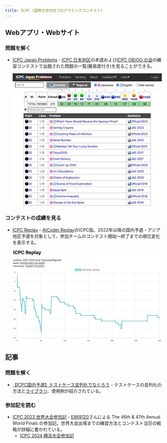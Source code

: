 ```yaml
---
title: ICPC (国際大学対抗プログラミングコンテスト)
---
```


## Webアプリ・Webサイト

### 問題を解く

- [ICPC Japan Problems](https://icpc-japan-problems.irrrrr.cc/) - [ICPC 日本地区](https://icpc.iisf.or.jp/)の本選および[ICPC OB/OG の会](https://jag-icpc.org/)の練習コンテストで出題された問題の一覧(難易度付き)を見ることができる。

    <div align="center">
      <img loading = "lazy" src="../../images/related_contest_sites/icpc/icpc_japan_problems.png" alt="icpc japan problems">
    </div>

### コンテストの成績を見る

- [ICPC Replay](https://icpc-replay.vercel.app/) - [AtCoder Replay](https://atcoder-replay.kakira.dev/)のICPC版。2022年以降の国内予選・アジア地区予選を対象として、参加チームのコンテスト開始〜終了までの順位変化を表示する。

    <div align="center">
      <img loading = "lazy" src="../../images/related_contest_sites/icpc/icpc_replay.png" alt="icpc replay">
    </div>

## 記事

### 問題を解く

- [【ICPC国内予選】テストケース並列化でなぐろう](https://hackmd.io/@tatyam-prime/SyfzRuBwR) - テストケースの並列化の方法と[ライブラリ](https://gist.github.com/tatyam-prime/1161da013a31632690d616016d51d743)、使用例が紹介されている。

### 参加記を読む

- [ICPC 2023 世界大会参加記](https://e869120.hatenablog.com/entry/2024/05/01/165143) - [E869120](https://atcoder.jp/users/E869120)さんによる The 46th & 47th Annual World Finals の参加記。世界大会出場までの練習方法とコンテスト当日の戦略が詳細に書かれている。
    - [ICPC 2024 横浜大会参加記](https://e869120.hatenablog.com/entry/2024/12/25/124746)
